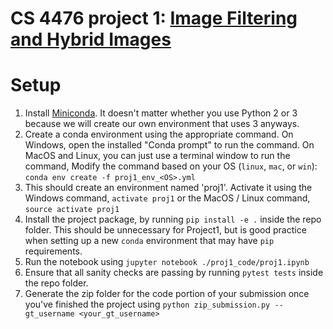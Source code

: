 # CS 4476 project 1: [Image Filtering and Hybrid Images](https://dellaert.github.io/19F-4476/proj1/)

# Setup
1. Install [Miniconda](https://conda.io/miniconda.html). It doesn't matter whether you use Python 2 or 3 because we will create our own environment that uses 3 anyways.
2. Create a conda environment using the appropriate command. On Windows, open the installed "Conda prompt" to run the command. On MacOS and Linux, you can just use a terminal window to run the command, Modify the command based on your OS (`linux`, `mac`, or `win`): `conda env create -f proj1_env_<OS>.yml`
3. This should create an environment named 'proj1'. Activate it using the Windows command, `activate proj1` or the MacOS / Linux command, `source activate proj1`
4. Install the project package, by running `pip install -e .` inside the repo folder. This should be unnecessary for Project1, but is good practice when setting up a new `conda` environment that may have `pip` requirements.
5. Run the notebook using `jupyter notebook ./proj1_code/proj1.ipynb`
6. Ensure that all sanity checks are passing by running `pytest tests` inside the repo folder.
7. Generate the zip folder for the code portion of your submission once you've finished the project using `python zip_submission.py --gt_username <your_gt_username>`
